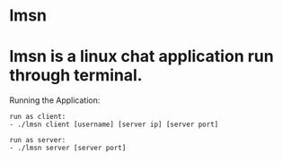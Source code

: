 lmsn
====

lmsn is a linux chat application run through terminal.
==================================================================================================================================

Running the Application:

    run as client:
    - ./lmsn client [username] [server ip] [server port]

    run as server:
    - ./lmsn server [server port]
